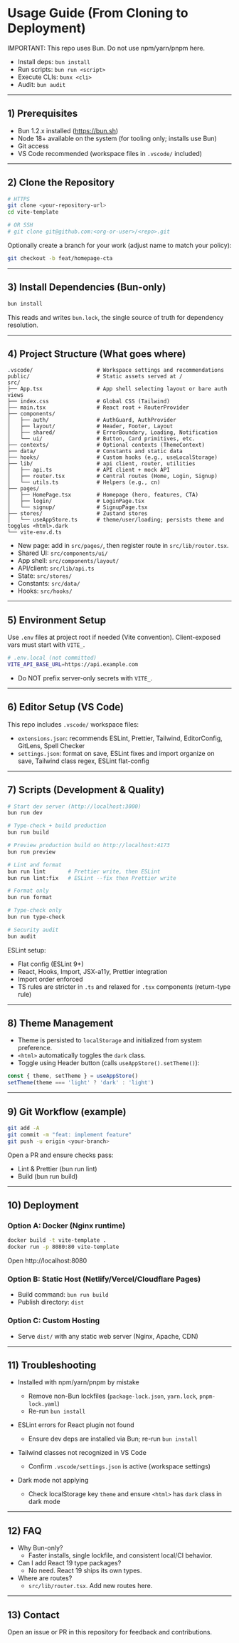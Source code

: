 # Usage Guide (From Cloning to Deployment)

IMPORTANT: This repo uses Bun. Do not use npm/yarn/pnpm here.
- Install deps: `bun install`
- Run scripts: `bun run <script>`
- Execute CLIs: `bunx <cli>`
- Audit: `bun audit`

---

## 1) Prerequisites
- Bun 1.2.x installed (https://bun.sh)
- Node 18+ available on the system (for tooling only; installs use Bun)
- Git access
- VS Code recommended (workspace files in `.vscode/` included)

---

## 2) Clone the Repository
```bash
# HTTPS
git clone <your-repository-url>
cd vite-template

# OR SSH
# git clone git@github.com:<org-or-user>/<repo>.git
```

Optionally create a branch for your work (adjust name to match your policy):
```bash
git checkout -b feat/homepage-cta
```

---

## 3) Install Dependencies (Bun-only)
```bash
bun install
```
This reads and writes `bun.lock`, the single source of truth for dependency resolution.

---

## 4) Project Structure (What goes where)
```
.vscode/                    # Workspace settings and recommendations
public/                     # Static assets served at /
src/
├── App.tsx                 # App shell selecting layout or bare auth views
├── index.css               # Global CSS (Tailwind)
├── main.tsx                # React root + RouterProvider
├── components/
│   ├── auth/               # AuthGuard, AuthProvider
│   ├── layout/             # Header, Footer, Layout
│   ├── shared/             # ErrorBoundary, Loading, Notification
│   └── ui/                 # Button, Card primitives, etc.
├── contexts/               # Optional contexts (ThemeContext)
├── data/                   # Constants and static data
├── hooks/                  # Custom hooks (e.g., useLocalStorage)
├── lib/                    # api client, router, utilities
│   ├── api.ts              # API client + mock API
│   ├── router.tsx          # Central routes (Home, Login, Signup)
│   └── utils.ts            # Helpers (e.g., cn)
├── pages/
│   ├── HomePage.tsx        # Homepage (hero, features, CTA)
│   ├── login/              # LoginPage.tsx
│   └── signup/             # SignupPage.tsx
├── stores/                 # Zustand stores
│   └── useAppStore.ts      # theme/user/loading; persists theme and toggles <html>.dark
└── vite-env.d.ts
```
- New page: add in `src/pages/`, then register route in `src/lib/router.tsx`.
- Shared UI: `src/components/ui/`
- App shell: `src/components/layout/`
- API/client: `src/lib/api.ts`
- State: `src/stores/`
- Constants: `src/data/`
- Hooks: `src/hooks/`

---

## 5) Environment Setup
Use `.env` files at project root if needed (Vite convention). Client-exposed vars must start with `VITE_`.
```bash
# .env.local (not committed)
VITE_API_BASE_URL=https://api.example.com
```
- Do NOT prefix server-only secrets with `VITE_`.

---

## 6) Editor Setup (VS Code)
This repo includes `.vscode/` workspace files:
- `extensions.json`: recommends ESLint, Prettier, Tailwind, EditorConfig, GitLens, Spell Checker
- `settings.json`: format on save, ESLint fixes and import organize on save, Tailwind class regex, ESLint flat-config

---

## 7) Scripts (Development & Quality)
```bash
# Start dev server (http://localhost:3000)
bun run dev

# Type-check + build production
bun run build

# Preview production build on http://localhost:4173
bun run preview

# Lint and format
bun run lint       # Prettier write, then ESLint
bun run lint:fix   # ESLint --fix then Prettier write

# Format only
bun run format

# Type-check only
bun run type-check

# Security audit
bun audit
```

ESLint setup:
- Flat config (ESLint 9+)
- React, Hooks, Import, JSX-a11y, Prettier integration
- Import order enforced
- TS rules are stricter in `.ts` and relaxed for `.tsx` components (return-type rule)

---

## 8) Theme Management
- Theme is persisted to `localStorage` and initialized from system preference.
- `<html>` automatically toggles the `dark` class.
- Toggle using Header button (calls `useAppStore().setTheme()`):
```ts
const { theme, setTheme } = useAppStore()
setTheme(theme === 'light' ? 'dark' : 'light')
```

---

## 9) Git Workflow (example)
```bash
git add -A
git commit -m "feat: implement feature"
git push -u origin <your-branch>
```
Open a PR and ensure checks pass:
- Lint & Prettier (bun run lint)
- Build (bun run build)

---

## 10) Deployment

### Option A: Docker (Nginx runtime)
```bash
docker build -t vite-template .
docker run -p 8080:80 vite-template
```
Open http://localhost:8080

### Option B: Static Host (Netlify/Vercel/Cloudflare Pages)
- Build command: `bun run build`
- Publish directory: `dist`

### Option C: Custom Hosting
- Serve `dist/` with any static web server (Nginx, Apache, CDN)

---

## 11) Troubleshooting
- Installed with npm/yarn/pnpm by mistake
  - Remove non-Bun lockfiles (`package-lock.json`, `yarn.lock`, `pnpm-lock.yaml`)
  - Re-run `bun install`

- ESLint errors for React plugin not found
  - Ensure dev deps are installed via Bun; re-run `bun install`

- Tailwind classes not recognized in VS Code
  - Confirm `.vscode/settings.json` is active (workspace settings)

- Dark mode not applying
  - Check localStorage key `theme` and ensure `<html>` has `dark` class in dark mode

---

## 12) FAQ
- Why Bun-only?
  - Faster installs, single lockfile, and consistent local/CI behavior.
- Can I add React 19 type packages?
  - No need. React 19 ships its own types.
- Where are routes?
  - `src/lib/router.tsx`. Add new routes here.

---

## 13) Contact
Open an issue or PR in this repository for feedback and contributions.
